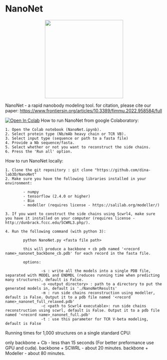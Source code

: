# NanoNet


<p align="center"><img src="https://drive.google.com/uc?id=1DdACpv5loaOnKbrIIlJSygUUmt9dRUut" height="250"/></p>

NanoNet - a rapid nanobody modeling tool. 
for citation, please cite our paper: https://www.frontiersin.org/articles/10.3389/fimmu.2022.958584/full

[![Open In Colab](https://colab.research.google.com/assets/colab-badge.svg)](https://colab.research.google.com/github/dina-lab3D/NanoNet/blob/main/NanoNet.ipynb)
How to run NanoNet from google Colaboratory:

    1. Open the Colab notebook (NanoNet.ipynb).
    2. Select protein type (Nb/mAb heavy chain or TCR VB).
    3. Select input type (sequence or path to a fasta file)
    4. Provide a Nb sequence/fasta.
    5. Select whether or not you want to reconstruct the side chains.
    6. Press the 'Run all' option.

How to run NanoNet locally:

    1. Clone the git repository : git clone "https://github.com/dina-lab3D/NanoNet"
    2. Make sure you have the following libraries installed in your environment:

            - numpy
            - tensorflow (2.4.0 or higher)
            - Bio
            - modeller (requires license - https://salilab.org/modeller/)

    3. If you want to construct the side chains using Scwrl4, make sure you have it installed on your computer (requires license - http://dunbrack.fccc.edu/SCWRL3.php/).

    4. Run the following command (with python 3):

            python NanoNet.py <fasta file path>

            this will produce a backbone + cb pdb named '<record name>_nanonet_backbone_cb.pdb' for each record in the fasta file.

            options:

                    -s : write all the models into a single PDB file, separated with MODEL and ENDMDL (reduces running time when predicting many structures), default is False.
                    -o <output directory> : path to a directory to put the generated models in, default is './NanoNetResults'
                    -m : run side chains reconstruction using modeller, default is False. Output it to a pdb file named '<record name>_nanonet_full_relaxed.pdb'
                    -c <path to Scwrl4 executable>: run side chains reconstruction using scwrl, default is False. Output it to a pdb file named '<record name>_nanonet_full.pdb'
                    -t : use this parameter for TCR V-beta modeling, default is False

Running times for 1,000 structures on a single standard CPU: 

only backbone + Cb - less than 15 seconds (For better preformance use GPU and cuda).
backbone + SCWRL - about 20 minutes. 
backbone + Modeller - about 80 minutes.
